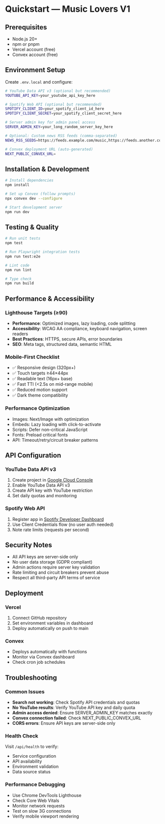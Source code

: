 # Quickstart — Music Lovers V1

## Prerequisites
- Node.js 20+
- npm or pnpm
- Vercel account (free)
- Convex account (free)

## Environment Setup
Create `.env.local` and configure:
```bash
# YouTube Data API v3 (optional but recommended)
YOUTUBE_API_KEY=your_youtube_api_key_here

# Spotify Web API (optional but recommended)
SPOTIFY_CLIENT_ID=your_spotify_client_id_here
SPOTIFY_CLIENT_SECRET=your_spotify_client_secret_here

# Server admin key for admin panel access
SERVER_ADMIN_KEY=your_long_random_server_key_here

# Optional: Custom news RSS feeds (comma-separated)
NEWS_RSS_SEEDS=https://feeds.example.com/music,https://feeds.another.com/artists

# Convex deployment URL (auto-generated)
NEXT_PUBLIC_CONVEX_URL=
```

## Installation & Development
```bash
# Install dependencies
npm install

# Set up Convex (follow prompts)
npx convex dev --configure

# Start development server
npm run dev
```

## Testing & Quality
```bash
# Run unit tests
npm test

# Run Playwright integration tests
npm run test:e2e

# Lint code
npm run lint

# Type check
npm run build
```

## Performance & Accessibility

### Lighthouse Targets (≥90)
- **Performance**: Optimized images, lazy loading, code splitting
- **Accessibility**: WCAG AA compliance, keyboard navigation, screen readers
- **Best Practices**: HTTPS, secure APIs, error boundaries
- **SEO**: Meta tags, structured data, semantic HTML

### Mobile-First Checklist
- ✅ Responsive design (320px+)
- ✅ Touch targets ≥44×44px
- ✅ Readable text (16px+ base)
- ✅ Fast TTI (<2.5s on mid-range mobile)
- ✅ Reduced motion support
- ✅ Dark theme compatibility

### Performance Optimization
- Images: Next/Image with optimization
- Embeds: Lazy loading with click-to-activate
- Scripts: Defer non-critical JavaScript
- Fonts: Preload critical fonts
- API: Timeout/retry/circuit breaker patterns

## API Configuration

### YouTube Data API v3
1. Create project in [Google Cloud Console](https://console.cloud.google.com/)
2. Enable YouTube Data API v3
3. Create API key with YouTube restriction
4. Set daily quotas and monitoring

### Spotify Web API
1. Register app in [Spotify Developer Dashboard](https://developer.spotify.com/dashboard)
2. Use Client Credentials flow (no user auth needed)
3. Note rate limits (requests per second)

## Security Notes
- All API keys are server-side only
- No user data storage (GDPR compliant)
- Admin actions require server key validation
- Rate limiting and circuit breakers prevent abuse
- Respect all third-party API terms of service

## Deployment

### Vercel
1. Connect GitHub repository
2. Set environment variables in dashboard
3. Deploy automatically on push to main

### Convex
- Deploys automatically with functions
- Monitor via Convex dashboard
- Check cron job schedules

## Troubleshooting

### Common Issues
- **Search not working**: Check Spotify API credentials and quotas
- **No YouTube results**: Verify YouTube API key and daily quota
- **Admin access denied**: Ensure SERVER_ADMIN_KEY matches exactly
- **Convex connection failed**: Check NEXT_PUBLIC_CONVEX_URL
- **CORS errors**: Ensure API keys are server-side only

### Health Check
Visit `/api/health` to verify:
- Service configuration
- API availability  
- Environment validation
- Data source status

### Performance Debugging
- Use Chrome DevTools Lighthouse
- Check Core Web Vitals
- Monitor network requests
- Test on slow 3G connections
- Verify mobile viewport rendering

